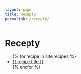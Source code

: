```yaml
---
layout: page
title: Recepty
permalink: /recepty/
---
```


# Recepty

<ul>
  {% for recipe in site.recipes %}
    <li>
      <a href="{{ recipe.url | relative_url }}">{{ recipe.title }}</a>
    </li>
  {% endfor %}
</ul>